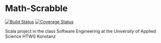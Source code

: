 # Math-Scrabble
[![Build Status](https://travis-ci.com/ki851pen/Math-Scrabble.svg?branch=master)](https://travis-ci.com/ki851pen/Math-Scrabble) [![Coverage Status](https://coveralls.io/repos/github/ki851pen/Math-Scrabble/badge.svg?branch=master)](https://coveralls.io/github/ki851pen/Math-Scrabble?branch=master)

Scala project in the class Software Engineering at the University of Applied Science HTWG Konstanz
